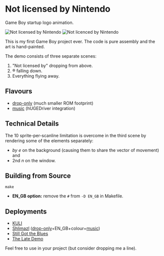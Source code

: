 # Not licensed by Nintendo

Game Boy startup logo animation.

![Not licensed by Nintendo](https://img.itch.zone/aW1hZ2UvMzg0MTE4NS8yMjkyNDE1Ny5wbmc=/347x500/UvghrD.png)
![Not licenced by Nintendo](https://img.itch.zone/aW1hZ2UvMzg3OTYyNy8yMzI2MzQ3MC5wbmc=/347x500/qjLjW3.png)

This is my first Game Boy project ever. The code is pure assembly and the art is hand-painted.

The demo consists of three separate scenes:

1. "Not licensed by" dropping from above.
2. ® falling down.
3. Everything flying away.

## Flavours

* [drop-only](https://github.com/TheLeanArt/NotLicensed/tree/drop-only) (much smaller ROM footprint)
* [music](https://github.com/TheLeanArt/NotLicensed/tree/music) (hUGEDriver integration)

## Technical Details

The 10 sprite-per-scanline limitation is overcome in the third scene by rendering some of the elements separately:

* _by_ _e_ on the background (causing them to share the vector of movement) and
* 2nd _n_ on the window.

## Building from Source

```
make
```

* **EN_GB option:** remove the `#` from `-D EN_GB` in Makefile.

## Deployments

* [KULI](https://leanart.itch.io/kuli)
* [Shlimazl](https://leanart.itch.io/shlimazl) ([drop-only](https://github.com/TheLeanArt/NotLicensed/tree/drop-only)+EN_GB+colour+[music](https://github.com/TheLeanArt/NotLicensed/tree/music))
* [Still Got the Blues](https://leanart.itch.io/sgb)
* [The Late Demo](https://leanart.itch.io/latedemo)

Feel free to use in your project (but consider dropping me a line).
